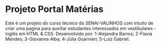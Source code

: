 ﻿# Projeto Portal Matérias
Este é um projeto do curso técnico do SENAI-VALINHOS com intuito de criar uma pagina para auxiliar estudantes interessados em vestibulares - inglês em HTML & CSS.
Desenvolvido por:
1-Alejandra Barros;
2-Flavia Mendes;
3-Giovanna Alba;
4-Júlia Guarnieri;
5-Luiz Gabriel.
